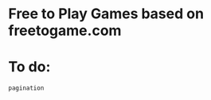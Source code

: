 # Free to Play Games based on freetogame.com

# To do:

    pagination
    

`````````````````````````
`````````````````````````
`````````````````````````

